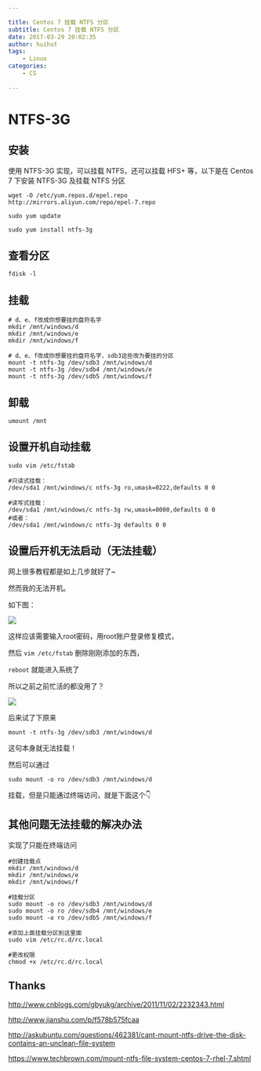 ```yaml
---

title: Centos 7 挂载 NTFS 分区
subtitle: Centos 7 挂载 NTFS 分区
date: 2017-03-29 20:02:35
author: huihut
tags:
	- Linux
categories: 
	- CS
	
---
```



# NTFS-3G
## 安装

使用 NTFS-3G 实现，可以挂载 NTFS，还可以挂载 HFS+ 等，以下是在 Centos 7 下安装 NTFS-3G 及挂载 NTFS 分区

    wget -O /etc/yum.repos.d/epel.repo http://mirrors.aliyun.com/repo/epel-7.repo

    sudo yum update

    sudo yum install ntfs-3g

## 查看分区

    fdisk -l

<!-- more -->

## 挂载

    # d、e、f改成你想要挂的盘符名字
    mkdir /mnt/windows/d
    mkdir /mnt/windows/e
    mkdir /mnt/windows/f
    
    # d、e、f改成你想要挂的盘符名字，sdb3这些改为要挂的分区
    mount -t ntfs-3g /dev/sdb3 /mnt/windows/d
    mount -t ntfs-3g /dev/sdb4 /mnt/windows/e
    mount -t ntfs-3g /dev/sdb5 /mnt/windows/f
    
## 卸载
    umount /mnt

## 设置开机自动挂载

    sudo vim /etc/fstab
    
    #只读式挂载：
    /dev/sda1 /mnt/windows/c ntfs-3g ro,umask=0222,defaults 0 0
    
    #读写式挂载：
    /dev/sda1 /mnt/windows/c ntfs-3g rw,umask=0000,defaults 0 0
    #或者： 
    /dev/sda1 /mnt/windows/c ntfs-3g defaults 0 0

## 设置后开机无法启动（无法挂载）

网上很多教程都是如上几步就好了~

然而我的无法开机。

如下图：

![](http://huihut-img.oss-cn-shenzhen.aliyuncs.com/centosNTFSError.jpeg)

这样应该需要输入root密码，用root账户登录修复模式，

然后 `vim /etc/fstab` 删除刚刚添加的东西，

`reboot` 就能进入系统了

所以之前之前忙活的都没用了？

![](http://huihut-img.oss-cn-shenzhen.aliyuncs.com/biaoqing1.gif)

后来试了下原来

	mount -t ntfs-3g /dev/sdb3 /mnt/windows/d

这句本身就无法挂载！

然后可以通过

	sudo mount -o ro /dev/sdb3 /mnt/windows/d
	
挂载，但是只能通过终端访问，就是下面这个👇

## 其他问题无法挂载的解决办法

实现了只能在终端访问
    
    #创建挂载点
    mkdir /mnt/windows/d
    mkdir /mnt/windows/e
    mkdir /mnt/windows/f

    #挂载分区
    sudo mount -o ro /dev/sdb3 /mnt/windows/d
    sudo mount -o ro /dev/sdb4 /mnt/windows/e
    sudo mount -o ro /dev/sdb5 /mnt/windows/f

    #添加上面挂载分区到这里面
    sudo vim /etc/rc.d/rc.local 
    
    #更改权限
    chmod +x /etc/rc.d/rc.local


## Thanks 

<http://www.cnblogs.com/gbyukg/archive/2011/11/02/2232343.html>

<http://www.jianshu.com/p/f578b575fcaa>

<http://askubuntu.com/questions/462381/cant-mount-ntfs-drive-the-disk-contains-an-unclean-file-system>

<https://www.techbrown.com/mount-ntfs-file-system-centos-7-rhel-7.shtml>  
